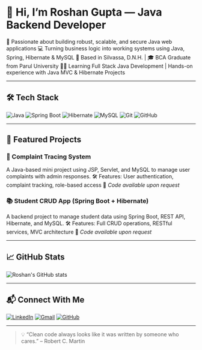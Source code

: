 # 👋 Hi, I’m Roshan Gupta — Java Backend Developer

🚀 Passionate about building robust, scalable, and secure Java web applications
💻 Turning business logic into working systems using Java, Spring, Hibernate & MySQL
📍 Based in Silvassa, D.N.H. | 🎓 BCA Graduate from Parul University
🧑‍💼 Learning Full Stack Java Development | Hands-on experience with Java MVC & Hibernate Projects

---

## 🛠 Tech Stack

![Java](https://img.shields.io/badge/-Java-007396?style=flat-square\&logo=java\&logoColor=white)
![Spring Boot](https://img.shields.io/badge/-Spring%20Boot-6DB33F?style=flat-square\&logo=spring-boot\&logoColor=white)
![Hibernate](https://img.shields.io/badge/-Hibernate-59666C?style=flat-square\&logo=hibernate\&logoColor=white)
![MySQL](https://img.shields.io/badge/-MySQL-4479A1?style=flat-square\&logo=mysql\&logoColor=white)
![Git](https://img.shields.io/badge/-Git-F05032?style=flat-square\&logo=git\&logoColor=white)
![GitHub](https://img.shields.io/badge/-GitHub-181717?style=flat-square\&logo=github)

---

## 📂 Featured Projects

### 💼 Complaint Tracing System

A Java-based mini project using JSP, Servlet, and MySQL to manage user complaints with admin responses.
🛠 Features: User authentication, complaint tracking, role-based access
🔗 *Code available upon request*

### 📚 Student CRUD App (Spring Boot + Hibernate)

A backend project to manage student data using Spring Boot, REST API, Hibernate, and MySQL.
🛠 Features: Full CRUD operations, RESTful services, MVC architecture
🔗 *Code available upon request*

---

## 📈 GitHub Stats

![Roshan's GitHub stats](https://github-readme-stats.vercel.app/api?username=Roshan9067\&show_icons=true\&theme=tokyonight\&hide_border=false)

---

## 📬 Connect With Me

[![LinkedIn](https://img.shields.io/badge/-LinkedIn-blue?style=flat-square\&logo=linkedin\&logoColor=white)](https://www.linkedin.com/in/roshan-gupta-114ba930a/)
[![Gmail](https://img.shields.io/badge/-Gmail-D14836?style=flat-square\&logo=gmail\&logoColor=white)](mailto:roshan123gupta0@gmail.com)
[![GitHub](https://img.shields.io/badge/-GitHub-333?style=flat-square\&logo=github\&logoColor=white)](https://github.com/Roshan9067)

---

> 💡 “Clean code always looks like it was written by someone who cares.” – Robert C. Martin
